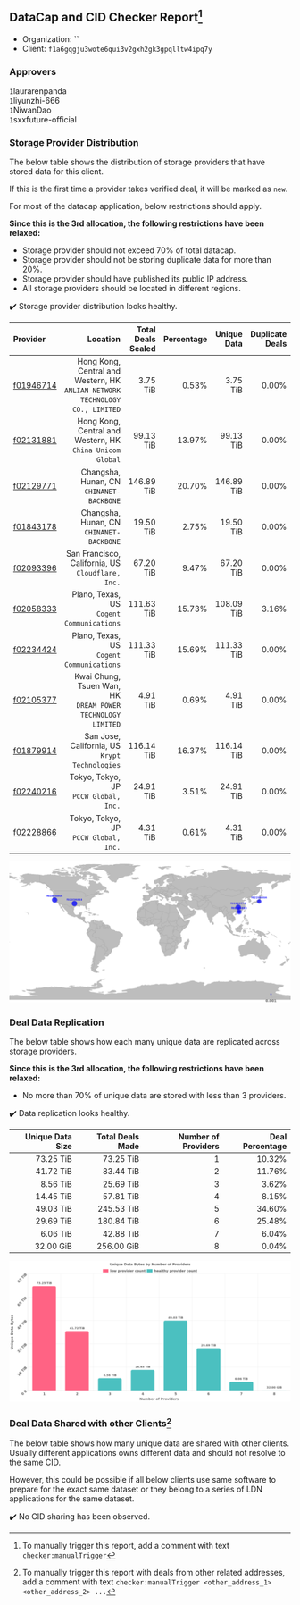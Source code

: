 ## DataCap and CID Checker Report[^1]
 - Organization: ``
 - Client: `f1a6gqgju3wote6qui3v2gxh2gk3gpqlltw4ipq7y`
### Approvers
`1`laurarenpanda<br/>`1`liyunzhi-666<br/>`1`NiwanDao<br/>`1`sxxfuture-official

### Storage Provider Distribution
The below table shows the distribution of storage providers that have stored data for this client.

If this is the first time a provider takes verified deal, it will be marked as `new`.

For most of the datacap application, below restrictions should apply.

**Since this is the 3rd allocation, the following restrictions have been relaxed:**
 - Storage provider should not exceed 70% of total datacap.
 - Storage provider should not be storing duplicate data for more than 20%.
 - Storage provider should have published its public IP address.
 - All storage providers should be located in different regions.

✔️ Storage provider distribution looks healthy.

| Provider                                              |                                                                        Location | Total Deals Sealed | Percentage | Unique Data | Duplicate Deals |
| :---------------------------------------------------- | ------------------------------------------------------------------------------: | -----------------: | ---------: | ----------: | --------------: |
| [f01946714](https://filfox.info/en/address/f01946714) | Hong Kong, Central and Western, HK<br/>`ANLIAN NETWORK TECHNOLOGY CO., LIMITED` |           3.75 TiB |      0.53% |    3.75 TiB |           0.00% |
| [f02131881](https://filfox.info/en/address/f02131881) |                    Hong Kong, Central and Western, HK<br/>`China Unicom Global` |          99.13 TiB |     13.97% |   99.13 TiB |           0.00% |
| [f02129771](https://filfox.info/en/address/f02129771) |                                     Changsha, Hunan, CN<br/>`CHINANET-BACKBONE` |         146.89 TiB |     20.70% |  146.89 TiB |           0.00% |
| [f01843178](https://filfox.info/en/address/f01843178) |                                     Changsha, Hunan, CN<br/>`CHINANET-BACKBONE` |          19.50 TiB |      2.75% |   19.50 TiB |           0.00% |
| [f02093396](https://filfox.info/en/address/f02093396) |                            San Francisco, California, US<br/>`Cloudflare, Inc.` |          67.20 TiB |      9.47% |   67.20 TiB |           0.00% |
| [f02058333](https://filfox.info/en/address/f02058333) |                                    Plano, Texas, US<br/>`Cogent Communications` |         111.63 TiB |     15.73% |  108.09 TiB |           3.16% |
| [f02234424](https://filfox.info/en/address/f02234424) |                                    Plano, Texas, US<br/>`Cogent Communications` |         111.33 TiB |     15.69% |  111.33 TiB |           0.00% |
| [f02105377](https://filfox.info/en/address/f02105377) |                  Kwai Chung, Tsuen Wan, HK<br/>`DREAM POWER TECHNOLOGY LIMITED` |           4.91 TiB |      0.69% |    4.91 TiB |           0.00% |
| [f01879914](https://filfox.info/en/address/f01879914) |                               San Jose, California, US<br/>`Krypt Technologies` |         116.14 TiB |     16.37% |  116.14 TiB |           0.00% |
| [f02240216](https://filfox.info/en/address/f02240216) |                                        Tokyo, Tokyo, JP<br/>`PCCW Global, Inc.` |          24.91 TiB |      3.51% |   24.91 TiB |           0.00% |
| [f02228866](https://filfox.info/en/address/f02228866) |                                        Tokyo, Tokyo, JP<br/>`PCCW Global, Inc.` |           4.31 TiB |      0.61% |    4.31 TiB |           0.00% |

<img src="https://raw.githubusercontent.com/data-preservation-programs/filplus-checker-assets/main/filecoin-project/filecoin-plus-large-datasets/issues/2029/1691733867904.png"/>

### Deal Data Replication
The below table shows how each many unique data are replicated across storage providers.


**Since this is the 3rd allocation, the following restrictions have been relaxed:**
- No more than 70% of unique data are stored with less than 3 providers.

✔️ Data replication looks healthy.

| Unique Data Size | Total Deals Made | Number of Providers | Deal Percentage |
| ---------------: | ---------------: | ------------------: | --------------: |
|        73.25 TiB |        73.25 TiB |                   1 |          10.32% |
|        41.72 TiB |        83.44 TiB |                   2 |          11.76% |
|         8.56 TiB |        25.69 TiB |                   3 |           3.62% |
|        14.45 TiB |        57.81 TiB |                   4 |           8.15% |
|        49.03 TiB |       245.53 TiB |                   5 |          34.60% |
|        29.69 TiB |       180.84 TiB |                   6 |          25.48% |
|         6.06 TiB |        42.88 TiB |                   7 |           6.04% |
|        32.00 GiB |       256.00 GiB |                   8 |           0.04% |

<img src="https://raw.githubusercontent.com/data-preservation-programs/filplus-checker-assets/main/filecoin-project/filecoin-plus-large-datasets/issues/2029/1691733868756.png"/>

### Deal Data Shared with other Clients[^3]
The below table shows how many unique data are shared with other clients.
Usually different applications owns different data and should not resolve to the same CID.

However, this could be possible if all below clients use same software to prepare for the exact same dataset or they belong to a series of LDN applications for the same dataset.

✔️ No CID sharing has been observed.

[^1]: To manually trigger this report, add a comment with text `checker:manualTrigger`

[^2]: Deals from those addresses are combined into this report as they are specified with `checker:manualTrigger`

[^3]: To manually trigger this report with deals from other related addresses, add a comment with text `checker:manualTrigger <other_address_1> <other_address_2> ...`
